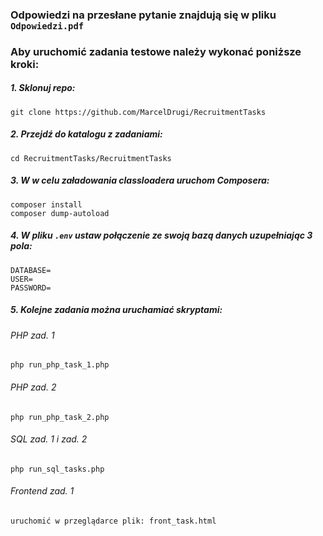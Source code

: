 ### Odpowiedzi na przesłane pytanie znajdują się w pliku `Odpowiedzi.pdf`
### Aby uruchomić zadania testowe należy wykonać poniższe kroki: 

##### 1. Sklonuj repo:
    git clone https://github.com/MarcelDrugi/RecruitmentTasks
##### 2. Przejdź do katalogu z zadaniami:
    cd RecruitmentTasks/RecruitmentTasks
##### 3. W w celu załadowania classloadera uruchom Composera:
    composer install
    composer dump-autoload
##### 4. W pliku `.env` ustaw połączenie ze swoją bazą danych uzupełniając 3 pola:
    DATABASE=
    USER=
    PASSWORD=
##### 5. Kolejne zadania można uruchamiać skryptami:
###### PHP zad. 1
    php run_php_task_1.php
###### PHP zad. 2
    php run_php_task_2.php
###### SQL zad. 1 i zad. 2
    php run_sql_tasks.php
###### Frontend zad. 1
    uruchomić w przeglądarce plik: front_task.html